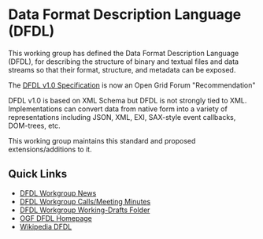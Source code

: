# Data Format Description Language (DFDL) 

This working group has defined the 
Data Format Description Language (DFDL), for describing the structure 
of binary and textual files and data streams so that their format, 
structure, and metadata can be exposed.

The [DFDL v1.0 Specification](http://www.ogf.org/documents/GFD.240.pdf) is now an Open Grid Forum "Recommendation"

DFDL v1.0 is based on XML Schema but DFDL is not strongly tied to XML. 
Implementations can convert data from native form into a variety of 
representations including JSON, XML, EXI, SAX-style event callbacks, DOM-trees, etc. 

This working group maintains this standard and proposed extensions/additions to it. 

## Quick Links

* [DFDL Workgroup News](https://github.com/OpenGridForum/DFDL/wiki/DFDL-Workgroup-News)
* [DFDL Workgroup Calls/Meeting Minutes](https://github.com/OpenGridForum/DFDL/tree/master/docs/calls)
* [DFDL Workgroup Working-Drafts Folder](https://github.com/OpenGridForum/DFDL/tree/master/docs/working-drafts)
* [OGF DFDL Homepage](http://www.ogf.org/dfdl)
* [Wikipedia DFDL](https://en.wikipedia.org/wiki/Data_Format_Description_Language)




